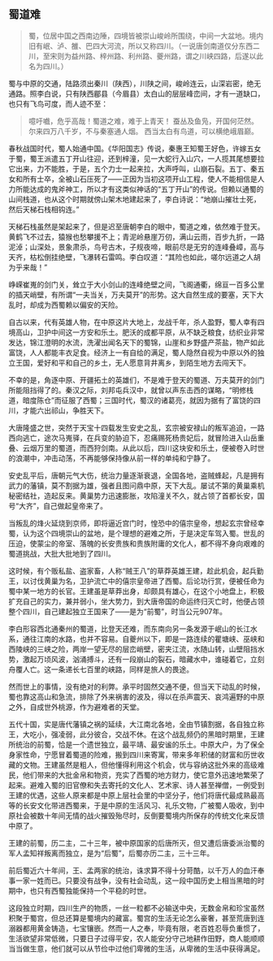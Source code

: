 ## __蜀道难__

>蜀，位居中国之西南边陲，四境皆被崇山峻岭所围绕，中间一大盆地。境内旧有岷、泸、雒、巴四大河流，所以又称四川。（一说唐剑南道仅分东西二川，至宋则为益州路、梓州路、利州路、夔州路，谓之川峡四路，后遂以此名为四川。）

蜀与中原的交通，陆路须出秦川（陕西），川陕之间，峻岭连云，山深岩密，绝无通路。照李白说，只有陕西郿县（今眉县）太白山的层层峰峦间，才有一道缺口，也只有飞鸟可度，而人迹不至：
>噫吁嚱，危乎高哉！蜀道之难，难于上青天！ 蚕丛及鱼凫，开国何茫然。尔来四万八千岁，不与秦塞通人烟。 西当太白有鸟道，可以横绝峨眉巅。

春秋战国时代，蜀人始通中国。《华阳国志》传说，秦惠王知蜀王好色，许嫁五女于蜀，蜀王派遣五丁开山往迎，还到梓潼，见一大蛇行入山穴，一人揽其尾想要拉它出来，力不能胜，于是，五个力士一起来拉，大声呼叫，山崩石裂。五丁、秦五女和所有士卒，全被山石压死了——正因为当初这项开山工程，使人不能相信是人力所能达成的鬼斧神工，所以才有这类似神话的“五丁开山”的传说。但赖以通蜀的山间栈道，也从这个时期就傍山架木地建起来了，李白诗说：“地崩山摧壮士死，然后天梯石栈相钩连。”

天梯石栈虽然是架起来了，但是迟至唐朝李白的眼中，蜀道之难，依然难于登天。黄鹤飞不过去，猿猴也愁攀援不上；青泥岭悬崖万仞，满山云雨，百步九折，一路泥淖；山深处，景象肃杀，鸟号古木，子规夜啼，眼前尽是无穷的连峰叠嶂，高与天齐，枯松倒挂绝壁，飞瀑转石雷鸣。李白叹道：“其险也如此，嗟尔远道之人胡为乎来哉！”

峥嵘崔嵬的剑门关，耸立于大小剑山的连峰绝壁之间，飞阁通衢，绵亘一百多公里的插天峭壁，有所谓“一夫当关，万夫莫开”的形势。这大自然生成的要塞，天下大乱时，却成为西蜀赖以偏安的天险。

自古以来，代有英雄人物，在中原这片大地上，龙战千年，杀人盈野，蜀人幸有四境高山，卫护中间这一方安和乐土。肥沃的成都平原，从不缺乏粮食，纺织业非常发达，锦江澄明的水流，洗濯出闻名天下的蜀锦，山崖和乡野盛产茶盐，物产如此富饶，人人都能丰衣足食。经济上一有自给的满足，蜀人隐然自视为中原以外的独立王国，爱好和平和自己的乡土，无人愿意背井离乡，到陌生地方去闯天下。

不幸的是，角逐中原、开疆拓土的英雄们，不是难于登天的蜀道、万夫莫开的剑门所能阻挡得了的。秦汉之际，刘邦屯兵汉中，就曾以声东击西的谋略，“明修栈道，暗度陈仓”而征服了西蜀；三国时代，蜀汉的诸葛亮，就因为据有了富饶的四川，才能六出祁山，争胜天下。

大唐隆盛之世，突然于天宝十四载发生安史之乱，玄宗被安禄山的叛军追迫，一路西向逃亡，途次马嵬驿，在兵变的胁迫下，忍痛赐死杨贵妃后，就冒险进入山岳重叠、云烟万里的蜀道，而西狩剑南。从此以后，四川这块安和乐土，便被卷入时世的浪潮中，冲击动荡，不再能够保持像从前一样的单纯和宁静了。

安史乱平后，唐朝元气大伤，统治力量逐渐衰退，全国各地，盗贼蜂起，凡是拥有武力的藩镇，莫不割据为雄，强者且图问鼎中原，天下大乱。屡试不第的黄巢乘机秘密结社，造起反来。黄巢势力迅速膨胀，攻陷潼关不久，就占领了首都长安，国号“大齐”，自己做起皇帝来了。

当叛乱的烽火延烧到京师，即将逼近宫门时，惶恐中的僖宗皇帝，想起玄宗曾经幸蜀，认为这个四境崇山的盆地，是个理想的避难之所，于是决定车驾入蜀。世乱的压迫，使蒙尘的帝室、落魄的长安贵族和贵族附庸的文化人，都不得不身向艰难的蜀道挑战，大批大批地到了四川。

这时候，有个贩私盐、盗家畜，人称“贼王八”的草莽英雄王建，趁此机会，起兵勤王，以讨伐黄巢为名，卫护流亡中的僖宗皇帝进了西蜀。后论功行赏，便被任命为蜀中某一地方的长官。王建虽是草莽出身，却颇具有雄心，在这个小地盘上，积极扩充自己的实力，兼并弱小，坐大势力，到大唐帝国的命运终归灭亡时，他便占领整个四川，自己建起独立王国来了——是为“前蜀”，时当公元907年。

李白形容西北通秦州的蜀道，比登天还难，而东南向另一条发源于岷山的长江水系，通往江南的水路，也并不容易。自夔州以下，即是一路连续的瞿塘峡、巫峡和西陵峡的三峡之险，两岸一望无尽的层峦峭壁，密夹江流，水随山转，山壁阻挡水势，激起万顷风波，汹涌搏斗，还有一段崩山的裂石，暗藏水中，谁碰着它，立刻舟覆人亡。这一条递长七百里的峡路，同样是旅人的畏途。

然而世上的事情，没有绝对的利弊。承平时固然交通不便，但当天下动乱的时候，蜀也靠这高山和急流，排除了外来祸害的波及，得以在杀声震天、哀鸿遍野的中原之外，自成世外桃源，作为避难者的天堂。

五代十国，实是唐代藩镇之祸的延续，大江南北各地，全由节镇割据，各自独立称王，大吃小，强凌弱，此分彼合，交战不休。在这个战乱频仍的黑暗时期里，王建所统治的前蜀，恰是一个遗世独立，最平靖、最安谧的乐土。中原大户，为了保全身家性命，宁愿冒着蜀道的险难，搬到四川来寄寓，带来多年积储的财富和历世收藏的文物。王建虽然是粗人，但他懂得利用这个机会，优与容纳这批外来的高级难民，他们带来的大批金帛和物资，充实了西蜀的地方财力，使它意外迅速地繁荣了起来。避难入蜀的旧官僚和失去寄托的文化人、艺术家、诗人甚至禅僧，一例受到王建的优遇，这些人原来都是中原上层社会里的中坚分子，他们将唐代最成熟最高等的长安文化带进西蜀来，于是中原的生活风习、礼乐文物，广被蜀人吸收，到中原社会被数十年间无情的战火摧毁殆尽时，反倒要蜀境内所保存的传统文化来反馈中原了。

王建的前蜀，历二主，二十三年，被中原国家的后唐所灭，但又遭后唐委派治蜀的军人孟知祥叛离而独立，是为“后蜀”，后蜀亦历二主，三十三年。

前后蜀近六十年间，王、孟两家的统治，诛求算不得十分苛酷，以千万人的血汗奉事一家一姓而已。只要没有战争，没有社会动乱，这一段中国历史上相当黑暗的时期中，也只有西蜀独能保持一个平稳的时世。

这段独立时期，四川生产的物质，一丝一粒都不必输送中央，无数金帛和珍宝虽然积聚于蜀宫，但总还算是蜀境内的藏富。蜀宫的生活无论怎么豪奢，甚至荒唐到连溺器都用黄金铸造，七宝镶嵌。然而一人之奉，毕竟有限，老百姓忍辱负重惯了，生活欲望非常低微，只要日子过得平安，农人能安分守己地耕作田野，商人能顺顺当当做生意，他们就可以从节俭中过他们卑微的生活，从卑微的生活中获得满足。
